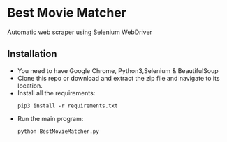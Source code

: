 # Best Movie Matcher
Automatic web scraper using Selenium WebDriver

## Installation
- You need to have Google Chrome, Python3,Selenium & BeautifulSoup
- Clone this repo or download and extract the zip file and navigate to its location.
- Install all the requirements:
  ```
  pip3 install -r requirements.txt
  ```
- Run the main program:
  ```
  python BestMovieMatcher.py
  ```